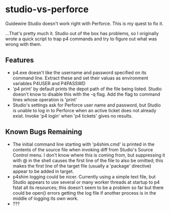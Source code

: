 # studio-vs-perforce

Guidewire Studio doesn't work right with Perforce. This is my quest to fix it.

...That's pretty much it. Studio out of the box has problems, so I originally wrote a quick script to trap p4 commands and try to figure out what was wrong with them.

## Features
- p4.exe doesn't like the username and password specified on its command line. Extract these and set their valuas as environment variables P4USER and P4PASSWD
- 'p4 print' by default prints the depot path of the file being listed. Studio doesn't know to disable this with the -q flag. Add the flag to command lines whose operation is 'print'
- Studio's settings ask for Perforce user name and password, but Studio is unable to log in to Perforce when an active ticket does not already exist. Invoke 'p4 login' when 'p4 tickets' gives no results.

## Known Bugs Remaining
- The initial command line starting with 'p4shim.cmd' is printed in the contents of the source file when invoking diff from Studio's Source Control menu. I don't know where this is coming from, but suppressing it with @ in the shell causes the first line of the file to also be omitted; this makes the first line of the target file (usually a 'package' directive) appear to be added in target.
- p4shim logging could be nicer. Currently using a simple text file, but Studio appears to use several or many worker threads at startup to p4 fstat all its resources; this doesn't seem to be a problem so far but there could be open() errors getting the log file if another process is in the middle of logging its own work.
- ???
